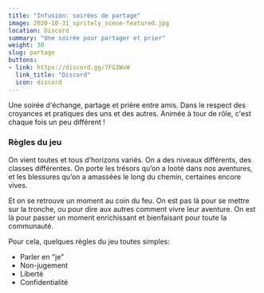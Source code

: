 ```yaml
---
title: "Infusion: soirées de partage"
image: 2020-10-31_spritely_scene-featured.jpg
location: Discord
summary: "Une soirée pour partager et prier"
weight: 30
slug: partage
buttons:
- link: https://discord.gg/7FG3WvW
  link_title: "Discord"
  icon: discord
---
```


Une soirée d'échange, partage et prière entre amis. Dans le respect des croyances et pratiques des uns et des autres. Animée à tour de rôle, c'est chaque fois un peu différent !

### Règles du jeu


On vient toutes et tous d’horizons variés. On a des niveaux différents, des classes différentes. On porte les trésors qu’on a looté dans nos aventures, et les blessures qu’on a amassées le long du chemin, certaines encore vives.

Et on se retrouve un moment au coin du feu. On est pas là pour se mettre sur la tronche, ou pour dire aux autres comment vivre leur aventure. On est là pour passer un moment enrichissant et bienfaisant pour toute la communauté.

Pour cela, quelques règles du jeu toutes simples:

- Parler en "je"
- Non-jugement
- Liberté
- Confidentialité
